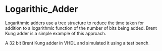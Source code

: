 # Logarithic_Adder
Logarithmic adders use a tree structure to reduce the time taken for addition to a logarithmic function of the number of bits being added. Brent Kung adder is a simple example of this approach.


A 32 bit Brent Kung adder in VHDL and simulated it using a test bench.
